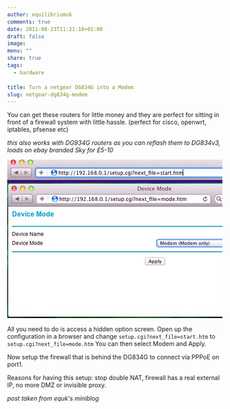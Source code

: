 ```yaml
---
author: equilibriumuk
comments: true
date: 2011-08-23T11:21:18+01:00
draft: false
image:
menu: ""
share: true
tags:
  - hardware

title: Turn a netgear DG834G into a Modem
slug: netgear-dg834g-modem
---
```


You can get these routers for little money and they are perfect for sitting in front of a firewall system with little hassle. (perfect for cisco, openwrt, iptables, pfsense etc)

_this also works with DG934G routers as you can reflash them to DG834v3, loads on ebay branded Sky for *£5-10*_

![dg834g setup cgi](../../src/_media/images/2011/dg834g_modem.jpg)

All you need to do is access a hidden option screen.
Open up the configuration in a browser and change `setup.cgi?next_file=start.htm` to `setup.cgi?next_file=mode.htm`
You can then select Modem and Apply.

Now setup the firewall that is behind the DG834G to connect via PPPoE on port1.

Reasons for having this setup: stop double NAT, firewall has a real external IP, no more DMZ or invisible proxy.

_post taken from equk's miniblog_
